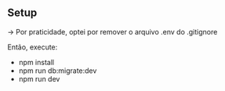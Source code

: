 ## Setup

-> Por praticidade, optei por remover o arquivo .env do .gitignore

Então, execute:

- npm install
- npm run db:migrate:dev
- npm run dev
